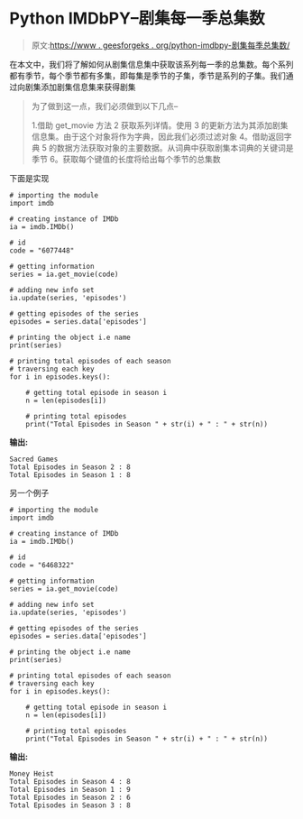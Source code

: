 # Python IMDbPY–剧集每一季总集数

> 原文:[https://www . geesforgeks . org/python-imdbpy-剧集每季总集数/](https://www.geeksforgeeks.org/python-imdbpy-total-number-of-episode-of-each-season-of-the-series/)

在本文中，我们将了解如何从剧集信息集中获取该系列每一季的总集数。每个系列都有季节，每个季节都有多集，即每集是季节的子集，季节是系列的子集。我们通过向剧集添加剧集信息集来获得剧集

> 为了做到这一点，我们必须做到以下几点–
> 
> 1.借助 get_movie 方法
> 2 获取系列详情。使用
> 3 的更新方法为其添加剧集信息集。由于这个对象将作为字典，因此我们必须过滤对象
> 4。借助返回字典
> 5 的数据方法获取对象的主要数据。从词典中获取剧集本词典的关键词是季节
> 6。获取每个键值的长度将给出每个季节的总集数

下面是实现

```
# importing the module
import imdb

# creating instance of IMDb
ia = imdb.IMDb()

# id
code = "6077448"

# getting information
series = ia.get_movie(code)

# adding new info set
ia.update(series, 'episodes')

# getting episodes of the series
episodes = series.data['episodes']

# printing the object i.e name
print(series)

# printing total episodes of each season
# traversing each key
for i in episodes.keys():

    # getting total episode in season i
    n = len(episodes[i])

    # printing total episodes
    print("Total Episodes in Season " + str(i) + " : " + str(n))
```

**输出:**

```
Sacred Games
Total Episodes in Season 2 : 8
Total Episodes in Season 1 : 8
```

另一个例子

```
# importing the module
import imdb

# creating instance of IMDb
ia = imdb.IMDb()

# id
code = "6468322"

# getting information
series = ia.get_movie(code)

# adding new info set
ia.update(series, 'episodes')

# getting episodes of the series
episodes = series.data['episodes']

# printing the object i.e name
print(series)

# printing total episodes of each season
# traversing each key
for i in episodes.keys():

    # getting total episode in season i
    n = len(episodes[i])

    # printing total episodes
    print("Total Episodes in Season " + str(i) + " : " + str(n))
```

**输出:**

```
Money Heist
Total Episodes in Season 4 : 8
Total Episodes in Season 1 : 9
Total Episodes in Season 2 : 6
Total Episodes in Season 3 : 8
```